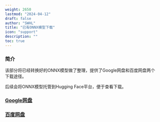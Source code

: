 ```yaml
---
weight: 2650
lastmod: "2024-04-12"
draft: false
author: "SWHL"
title: "已有ONNX模型下载"
icon: "support"
description: ""
toc: true
---
```


### 简介
该部分将已经转换好的ONNX模型做了整理，提供了Google网盘和百度网盘两个下载途径。

后续会将ONNX模型托管到Hugging Face平台，便于查看下载。

### [Google网盘](https://drive.google.com/drive/folders/1x_a9KpCo_1blxH1xFOfgKVkw1HYRVywY?usp=sharing)

### [百度网盘](https://pan.baidu.com/s/1CHOXNJLZundoV_8bNpcpWQ?pwd=9h6g)